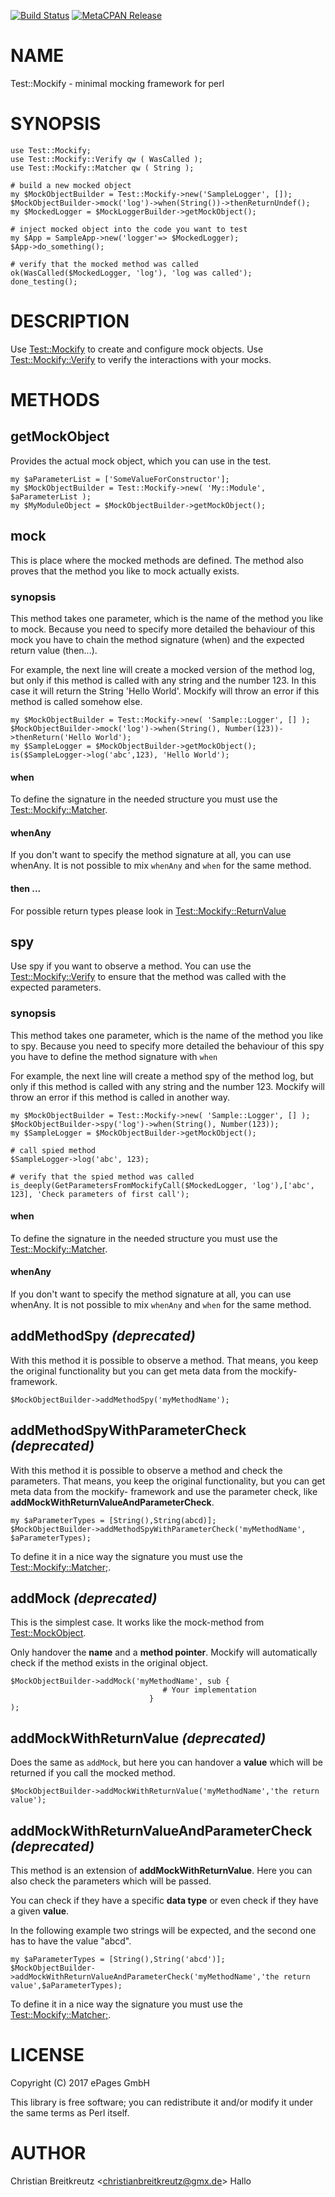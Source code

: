 [![Build Status](https://travis-ci.org/ePages-de/Mockify.svg?branch=master)](https://travis-ci.org/ePages-de/Mockify) [![MetaCPAN Release](https://badge.fury.io/pl/Test-Mockify.svg)](https://metacpan.org/release/Test-Mockify)
# NAME

Test::Mockify - minimal mocking framework for perl

# SYNOPSIS

    use Test::Mockify;
    use Test::Mockify::Verify qw ( WasCalled );
    use Test::Mockify::Matcher qw ( String );

    # build a new mocked object
    my $MockObjectBuilder = Test::Mockify->new('SampleLogger', []);
    $MockObjectBuilder->mock('log')->when(String())->thenReturnUndef();
    my $MockedLogger = $MockLoggerBuilder->getMockObject();

    # inject mocked object into the code you want to test
    my $App = SampleApp->new('logger'=> $MockedLogger);
    $App->do_something();

    # verify that the mocked method was called
    ok(WasCalled($MockedLogger, 'log'), 'log was called');
    done_testing();

# DESCRIPTION

Use [Test::Mockify](https://metacpan.org/pod/Test::Mockify) to create and configure mock objects. Use [Test::Mockify::Verify](https://metacpan.org/pod/Test::Mockify::Verify) to
verify the interactions with your mocks.

# METHODS

## getMockObject

Provides the actual mock object, which you can use in the test.

    my $aParameterList = ['SomeValueForConstructor'];
    my $MockObjectBuilder = Test::Mockify->new( 'My::Module', $aParameterList );
    my $MyModuleObject = $MockObjectBuilder->getMockObject();

## mock

This is place where the mocked methods are defined. The method also proves that the method you like to mock actually exists.

### synopsis

This method takes one parameter, which is the name of the method you like to mock.
Because you need to specify more detailed the behaviour of this mock you have to chain the method signature (when) and the expected return value (then...). 

For example, the next line will create a mocked version of the method log, but only if this method is called with any string and the number 123. In this case it will return the String 'Hello World'. Mockify will throw an error if this method is called somehow else.

    my $MockObjectBuilder = Test::Mockify->new( 'Sample::Logger', [] );
    $MockObjectBuilder->mock('log')->when(String(), Number(123))->thenReturn('Hello World');
    my $SampleLogger = $MockObjectBuilder->getMockObject();
    is($SampleLogger->log('abc',123), 'Hello World');

#### when

To define the signature in the needed structure you must use the [Test::Mockify::Matcher](https://metacpan.org/pod/Test::Mockify::Matcher).

#### whenAny

If you don't want to specify the method signature at all, you can use whenAny.
It is not possible to mix `whenAny` and `when` for the same method.

#### then ...

For possible return types please look in [Test::Mockify::ReturnValue](https://metacpan.org/pod/Test::Mockify::ReturnValue)

## spy

Use spy if you want to observe a method. You can use the [Test::Mockify::Verify](https://metacpan.org/pod/Test::Mockify::Verify) to ensure that the method was called with the expected parameters.

### synopsis

This method takes one parameter, which is the name of the method you like to spy.
Because you need to specify more detailed the behaviour of this spy you have to define the method signature with `when`

For example, the next line will create a method spy of the method log, but only if this method is called with any string and the number 123. Mockify will throw an error if this method is called in another way.

    my $MockObjectBuilder = Test::Mockify->new( 'Sample::Logger', [] );
    $MockObjectBuilder->spy('log')->when(String(), Number(123));
    my $SampleLogger = $MockObjectBuilder->getMockObject();

    # call spied method
    $SampleLogger->log('abc', 123);

    # verify that the spied method was called
    is_deeply(GetParametersFromMockifyCall($MockedLogger, 'log'),['abc', 123], 'Check parameters of first call');

#### when

To define the signature in the needed structure you must use the [Test::Mockify::Matcher](https://metacpan.org/pod/Test::Mockify::Matcher).

#### whenAny

If you don't want to specify the method signature at all, you can use whenAny.
It is not possible to mix `whenAny` and `when` for the same method.

## addMethodSpy _(deprecated)_

With this method it is possible to observe a method. That means, you keep the original functionality but you can get meta data from the mockify-framework.

    $MockObjectBuilder->addMethodSpy('myMethodName');

## addMethodSpyWithParameterCheck _(deprecated)_

With this method it is possible to observe a method and check the parameters. That means, you keep the original functionality, but you can get meta data from the mockify- framework and use the parameter check, like **addMockWithReturnValueAndParameterCheck**.

    my $aParameterTypes = [String(),String(abcd)];
    $MockObjectBuilder->addMethodSpyWithParameterCheck('myMethodName', $aParameterTypes);

To define it in a nice way the signature you must use the [Test::Mockify::Matcher;](https://metacpan.org/pod/Test::Mockify::Matcher;).

## addMock _(deprecated)_

This is the simplest case. It works like the mock-method from [Test::MockObject](https://metacpan.org/pod/Test::MockObject).

Only handover the **name** and a **method pointer**. Mockify will automatically check if the method exists in the original object.

    $MockObjectBuilder->addMock('myMethodName', sub {
                                      # Your implementation
                                   }
    );

## addMockWithReturnValue _(deprecated)_

Does the same as `addMock`, but here you can handover a **value** which will be returned if you call the mocked method.

    $MockObjectBuilder->addMockWithReturnValue('myMethodName','the return value');

## addMockWithReturnValueAndParameterCheck _(deprecated)_

This method is an extension of **addMockWithReturnValue**. Here you can also check the parameters which will be passed.

You can check if they have a specific **data type** or even check if they have a given **value**.

In the following example two strings will be expected, and the second one has to have the value "abcd".

    my $aParameterTypes = [String(),String('abcd')];
    $MockObjectBuilder->addMockWithReturnValueAndParameterCheck('myMethodName','the return value',$aParameterTypes);

To define it in a nice way the signature you must use the [Test::Mockify::Matcher;](https://metacpan.org/pod/Test::Mockify::Matcher;).

# LICENSE

Copyright (C) 2017 ePages GmbH

This library is free software; you can redistribute it and/or modify
it under the same terms as Perl itself.

# AUTHOR

Christian Breitkreutz &lt;christianbreitkreutz@gmx.de> Hallo
